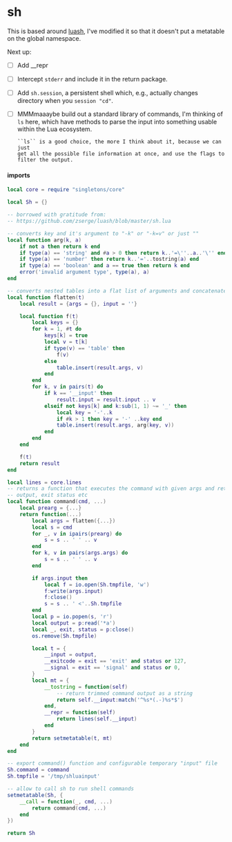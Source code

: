 # sh


This is based around [luash](https://zserge.com/blog/luash.html), I've
modified it so that it doesn't put a metatable on the global namespace.


Next up:


- [ ]  Add __repr


- [ ]  Intercept ``stderr`` and include it in the return package.


- [ ]  Add ``sh.session``, a persistent shell which, e.g., actually changes
       directory when you ``session "cd"``.


- [ ]  MMMmaaaybe build out a standard library of commands, I'm thinking of
       ``ls`` here, which have methods to parse the input into something usable
       within the Lua ecosystem.


       ``ls`` is a good choice, the more I think about it, because we can just
       get all the possible file information at once, and use the flags to
       filter the output.


#### imports

```lua
local core = require "singletons/core"
```
```lua
local Sh = {}

-- borrowed with gratitude from:
-- https://github.com/zserge/luash/blob/master/sh.lua

-- converts key and it's argument to "-k" or "-k=v" or just ""
local function arg(k, a)
    if not a then return k end
    if type(a) == 'string' and #a > 0 then return k..'=\''..a..'\'' end
    if type(a) == 'number' then return k..'='..tostring(a) end
    if type(a) == 'boolean' and a == true then return k end
    error('invalid argument type', type(a), a)
end

-- converts nested tables into a flat list of arguments and concatenated input
local function flatten(t)
    local result = {args = {}, input = ''}

    local function f(t)
        local keys = {}
        for k = 1, #t do
            keys[k] = true
            local v = t[k]
            if type(v) == 'table' then
                f(v)
            else
                table.insert(result.args, v)
            end
        end
        for k, v in pairs(t) do
            if k == '__input' then
                result.input = result.input .. v
            elseif not keys[k] and k:sub(1, 1) ~= '_' then
                local key = '-'..k
                if #k > 1 then key = '-' ..key end
                table.insert(result.args, arg(key, v))
            end
        end
    end

    f(t)
    return result
end

local lines = core.lines
-- returns a function that executes the command with given args and returns its
-- output, exit status etc
local function command(cmd, ...)
    local prearg = {...}
    return function(...)
        local args = flatten({...})
        local s = cmd
        for _, v in ipairs(prearg) do
            s = s .. ' ' .. v
        end
        for k, v in pairs(args.args) do
            s = s .. ' ' .. v
        end

        if args.input then
            local f = io.open(Sh.tmpfile, 'w')
            f:write(args.input)
            f:close()
            s = s .. ' <'..Sh.tmpfile
        end
        local p = io.popen(s, 'r')
        local output = p:read('*a')
        local _, exit, status = p:close()
        os.remove(Sh.tmpfile)

        local t = {
            __input = output,
            __exitcode = exit == 'exit' and status or 127,
            __signal = exit == 'signal' and status or 0,
        }
        local mt = {
            __tostring = function(self)
                -- return trimmed command output as a string
                return self.__input:match('^%s*(.-)%s*$')
            end,
            __repr = function(self)
                return lines(self.__input)
            end
        }
        return setmetatable(t, mt)
    end
end

-- export command() function and configurable temporary "input" file
Sh.command = command
Sh.tmpfile = '/tmp/shluainput'

-- allow to call sh to run shell commands
setmetatable(Sh, {
    __call = function(_, cmd, ...)
        return command(cmd, ...)
    end
})

return Sh
```

